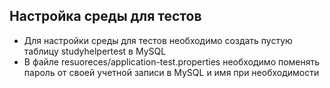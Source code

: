 ## Настройка среды для тестов

- Для настройки среды для тестов необходимо создать пустую таблицу studyhelpertest в MySQL
- В файле resuoreces/application-test.properties необходимо поменять пароль от своей учетной записи в MySQL и имя при необходимости
